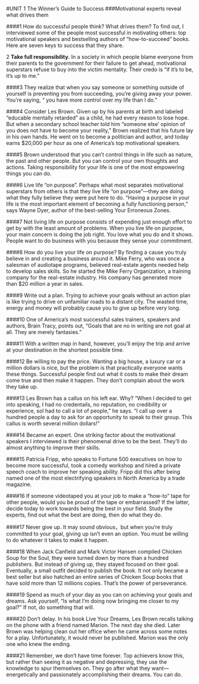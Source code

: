 #UNIT 1  The Winner’s Guide to Success
###Motivational experts reveal what drives them

####1	How do successful people think? What drives them? To find out, I interviewed some of the people most successful in motivating others: top motivational speakers and bestselling authors of “how-to-succeed” books. Here are seven keys to success that they share. 


2	**Take full responsibility.** In a society in which people blame everyone from their parents to the government for their failure to get ahead, motivational superstars refuse to buy into the victim mentality. Their credo is “if it’s to be, it’s up to me.”


####3	They realize that when you say someone or something outside of yourself is preventing you from succeeding, you’re giving away your power. You’re saying, “ you have more control over my life than I do.”


####4	Consider Les Brown. Given up by his parents at birth and labeled “educable mentally retarded” as a child, he had every reason to lose hope. But when a secondary school teacher told him “someone else’ opinion of you does not have to become your reality,” Brown realized that his future lay in his own hands. He went on to become a politician and author, and today earns $20,000 per hour as one of America’s top motivational speakers.

 
####5	Brown understood that you can’t control things in life such as nature, the past and other people. But you can control your own thoughts and actions. Taking responsibility for your life is one of the most empowering things you can do.


####6	Live life “on purpose”. Perhaps what most separates motivational superstars from others is that they live life “on purpose”—they are doing what they fully believe they were put here to do. “Having a purpose in your life is the most important element of becoming a fully functioning person,” says Wayne Dyer, author of the best-selling Your Erroneous Zones.

      
####7	Not living life on purpose consists of expending just enough effort to get by with the least amount of problems. When you live life on purpose, your main concern is doing the job right. You love what you do and it shows. People want to do business with you because they sense your commitment.


####8	How do you live your life on purpose? By finding a cause you truly believe in and creating a business around it. Mike Ferry, who was once a salesman of audiotape programs, believed real-estate agents needed help to develop sales skills. So he started the Mike Ferry Organization, a training company for the real-estate industry. His company has generated more than $20 million a year in sales.


####9	Write out a plan. Trying to achieve your goals without an action plan is like trying to drive on unfamiliar roads to a distant city. The wasted time, energy and money will probably cause you to give up before very long.


####10	One of America’s most successful sales trainers, speakers and authors, Brain Tracy, points out, “Goals that are no in writing are not goal at all. They are merely fantasies.”

    
####11	With a written map in hand, however, you’ll enjoy the trip and arrive at your destination in the shortest possible time.

     
####12	Be willing to pay the price. Wanting a big house, a luxury car or a million dollars is nice, but the problem is that practically everyone wants these things. Successful people find out what it costs to make their dream come true and then make it happen. They don’t complain about the work they take up.

     
####13	Les Brown has a callus on his left ear. Why?  “When I decided to get into speaking, I had no credentails, no reputation, no credibility or experience, soI had to call a lot of people,” he says. “I call up over a hundred people a day to ask for an opportunity to speak to their group. This callus is worth several million dollars!”

     
####14	Became an expert. One striking factor about the motivational speakers I interviewed is their phenomenal drive to be the best. They’ll do almost anything to improve their skills.

     
####15	Patricia Fripp, who speaks to Fortune 500 executives on how to become more successful, took a comedy workshop and hired a private speech coach to improve her speaking ability. Fripp did this after being named one of the most electrifying speakers in North America by a trade magazine.

   
####16	If someone videotaped you at your job to make a “how-to” tape for other people, would you be proud of the tape or embarrassed? If the latter, decide today to work towards being the best in your field. Study the experts, find out what the best are doing, then do what they do.

     

####17	Never give up. It may sound obvious，but when you’re truly committed to your goal, giving up isn’t even an option. You must be willing to do whatever it takes to make it happen.

      
####18	When Jack Canfield and Mark Victor Hansen compiled Chicken Soup for the Soul, they were turned down by more than a hundred publishers. But instead of giving up, they stayed focused on their goal. Eventually, a small outfit decided to publish the book. It not only became a best seller but also hatched an entire series of Chicken Soup books that have sold more than 12 millions copies. That’s the power of perseverance.

     

####19	Spend as much of your day as you can on achieving your goals and dreams. Ask yourself, “Is what I’m doing now bringing me closer to my goal?” If not, do something that will.

      
####20	Don’t delay. In his book Live Your Dreams, Les Brown recalls talking on the phone with a friend named Marion. The next day she died. Later Brown was helping clean out her office when he came across some notes for a play. Unfortunately, it would never be published. Marion was the only one who knew the ending.

      
####21	Remember, we don’t have time forever. Top achievers know this, but rather than seeing it as negative and depressing, they use the knowledge to spur themselves on. They go after what they want—energetically and passionately accomplishing their dreams. You can do.

     
